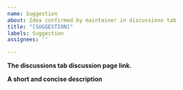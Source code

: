 ```yaml
---
name: Suggestion
about: Idea confirmed by maintainer in discussions tab
title: "[SUGGESTION]"
labels: Suggestion
assignees: ''

---
```


**The discussions tab discussion page link.**

**A short and concise description**
